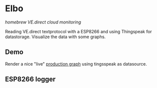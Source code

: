 # Elbo  
*homebrew VE.direct cloud monitoring*

Reading VE.direct textprotocol with a ESP8266 and using Thingspeak for datastorage.
Visualize the data with some graphs.

## Demo
Render a nice "live" [production graph](./frontend/stats.html) using tingsspeak as datasource. 

## ESP8266 logger












